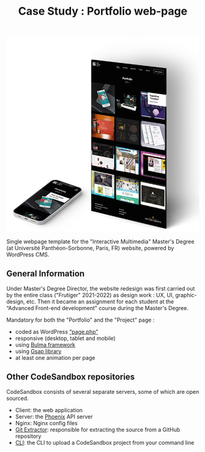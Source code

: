 <h1 align="center">Case Study : Portfolio web-page</h1>
<br>
<p align="center">
  <a href="[https://gitpoint.co/](https://multimedia-sorbonne.com/)">
    <img alt="Case Study : Portfolio web-page" title="Case Study : Portfolio web-page" src="/readme_img/portfolio-page-desktop.png" width="759">
  </a>
</p>

Single webpage template for the "Interactive Multimedia" Master's Degree (at Université Panthéon-Sorbonne, Paris, FR) website, powered by WordPress CMS.

## General Information

Under Master's Degree Director, the website redesign was first carried out by the entire class ("Frutiger" 2021-2022) as design work : UX, UI, graphic-design, etc. Then it became an assignment for each student at the “Advanced Front-end development" course during the Master's Degree.

Mandatory for both the "Portfolio" and the "Project" page :
- coded as WordPress [“page.php”](https://developer.wordpress.org/themes/template-files-section/page-template-files/#page-templates-within-the-template-hierarchy)
- responsive (desktop, tablet and mobile)
- using [Bulma framework](https://bulma.io/)
- using [Gsap library](https://greensock.com/gsap/)
- at least one animation per page

## Other CodeSandbox repositories

CodeSandbox consists of several separate servers, some of which are open
sourced.

- Client: the web application
- Server: the [Phoenix](https://github.com/phoenixframework/phoenix) API server
- Nginx: Nginx config files
- [Git Extractor](https://github.com/codesandbox/codesandbox-importers):
  responsible for extracting the source from a GitHub repository
- [CLI](https://github.com/codesandbox/codesandbox-importers/tree/master/packages/cli):
  the CLI to upload a CodeSandbox project from your command line
